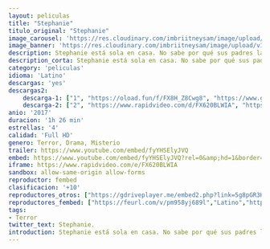 ```yaml
---
layout: peliculas
title: "Stephanie"
titulo_original: "Stephanie"
image_carousel: 'https://res.cloudinary.com/imbriitneysam/image/upload/v1542146729/step-poster-min.jpg'
image_banner: 'https://res.cloudinary.com/imbriitneysam/image/upload/v1542146729/step-banner-min.jpg'
description: Stephanie está sola en casa. No sabe por qué sus padres la han dejado allí, pero parece haberse acostumbrado a la situación, y es consciente de en qué momento debe esconderse para evitar la presencia amenazante que mora en las cercanías. ¿Deberíamos sufrir por ella, o quizá hay algo siniestro ocultándose tras los inocentes ojos de la niña?
description_corta: Stephanie está sola en casa. No sabe por qué sus padres la han dejado allí, pero parece haberse acostumbrado a la situación, y es consciente de en qué momento debe esconderse para evitar la presencia amenazante que mora en...
category: 'peliculas'
idioma: 'Latino'
descargas: 'yes'
descargas2:
    descarga-1: ["1", "https://oload.fun/f/FX8H_Z8Cwg8", "https://www.google.com/s2/favicons?domain=openload.co","OpenLoad","https://res.cloudinary.com/imbriitneysam/image/upload/v1541473684/mexico.png", "Latino", "Full HD"]
    descarga-2: ["2", "https://www.rapidvideo.com/d/FX620BLWIA", "https://www.google.com/s2/favicons?domain=www.rapidvideo.com","RapidVideo","https://res.cloudinary.com/imbriitneysam/image/upload/v1541473684/mexico.png", "Latino", "Full HD"]
anio: '2017'
duracion: '1h 26 min'
estrellas: '4'
calidad: 'Full HD'
genero: Terror, Drama, Misterio
trailer: https://www.youtube.com/embed/fyYHSElyJVQ
embed: https://www.youtube.com/embed/fyYHSElyJVQ?rel=0&amp;hd=1&border=0&wmode=opaque&enablejsapi=1&modestbranding=1&controls=1&showinfo=1
iframe: https://www.rapidvideo.com/e/FX620BLWIA
sandbox: allow-same-origin allow-forms
reproductor: fembed
clasificacion: '+10'
reproductores_otros: ["https://gdriveplayer.me/embed2.php?link=5g8pGR3H4JL2Tnwc5KwhsAEWNOnIvrPwyrDETSxpjvGLuqaXvCT0wpnOJh6YOox525cEc3r5%252FCGREVQ%252Fto1XN1JsQQYXHUqJ2Rtfcl9jiFDJJjCh%252F3CWdUHY9%252FNd2KiF4N21u7SH5uz%252Ftf0OdF3o8S6%252BpvJctAiAlvOR4SioeTfvUdEJiYk0SNZF9RroH770e3ziw2tgAOvIDqDP1iMWnD","Latino","https://gdriveplayer.me/embed2.php?link=dbD6HUaTgM0J14bT23NZYAr2e7P1XPdqaS3J92wd%252B6Va1S4pxFpxA32a39J5wvpP%252FCufcL6%252F%252BU9f8WZ6TGFyiiUqyvYGLKLsSm58sH1agnQSBfPO1gKIXGIBgFusa5J%252BSklz5npFtd%252Bw5GukWMBB9x934mJPhTLhlO3zShp59DOf03ztOrEXgNYrUSQoO6td8zsHClFji%252FoDzFJ7L1eS3u","Latino","https://mstream.press/7bluyxv42c7j","Latino"]
reproductores_fembed: ["https://feurl.com/v/pm958yj689l","Latino","https://feurl.com/v/dwvr508-qp9","Latino"]
tags:
- Terror
twitter_text: Stephanie.
introduction: Stephanie está sola en casa. No sabe por qué sus padres la han dejado allí, pero parece haberse acostumbrado a la situación, y es consciente de en qué momento debe esconderse para evitar la presencia amenazante que mora en..
---
```












